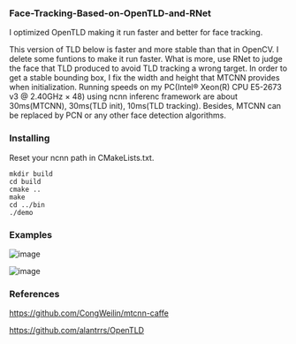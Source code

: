 ### Face-Tracking-Based-on-OpenTLD-and-RNet

I optimized OpenTLD making it run faster and better for face tracking.

This version of TLD below is faster and more stable than that in OpenCV. I delete some funtions to make it run faster. What is more, use RNet to judge the face that TLD produced to avoid TLD tracking a wrong target. In order to get a stable bounding box, I fix the width and height that MTCNN provides when initialization. Running speeds on my PC(Intel® Xeon(R) CPU E5-2673 v3 @ 2.40GHz × 48) using ncnn inferenc framework are about 30ms(MTCNN), 30ms(TLD init), 10ms(TLD tracking). Besides, MTCNN can be replaced by PCN or any other face detection algorithms.

### Installing

Reset your ncnn path in CMakeLists.txt.

```shell
mkdir build
cd build
cmake ..
make
cd ../bin
./demo
```

### Examples

![image](https://github.com/HandsomeHans/Face-Tracking-Based-on-OpenTLD-and-RNet/blob/master/example/saved.gif)

![image](https://github.com/HandsomeHans/Face-Tracking-Based-on-OpenTLD-and-RNet/blob/master/example/saved_2.gif)

### References

https://github.com/CongWeilin/mtcnn-caffe

https://github.com/alantrrs/OpenTLD
